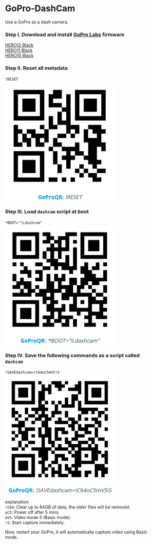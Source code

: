 # GoPro-DashCam
Use a GoPro as a dash camera.

### Step I. Download and install [GoPro Labs](https://gopro.com/en/us/info/gopro-labs) firmware
[HERO12 Black](https://media.githubusercontent.com/media/gopro/labs/master/docs/firmware/lfs/LABS_HERO12_02_20_70.zip)<br>
[HERO11 Black](https://media.githubusercontent.com/media/gopro/labs/master/docs/firmware/lfs/LABS_HERO11_02_30_70.zip)<br>
[HERO10 Black](https://media.githubusercontent.com/media/gopro/labs/master/docs/firmware/lfs/LABS_HERO10_01_60_70.zip)<br>

### Step II. Reset all metadata
`!RESET`<br>
![RESET](images/RESET.png)

### Step III. Load `dashcam` script at boot
`*BOOT="!Ldashcam"`<br>
![BOOT](images/BOOT.png)

### Step IV. Save the following commands as a script called `dashcam`
`!SAVEdashcam=!C64oC5mV5!S`<br>
![SAVE](images/SAVE.png)

explanation:<br>
`!C64`: Clear up to 64GB of data, the older files will be removed.<br>
`oC5`: Power off after 5 mins.<br>
`mV5`: Video mode 5 (Basic mode).<br>
`!S`: Start capture immediately.<br>

Now, restart your GoPro, it will automatically capture video using Basic mode.
